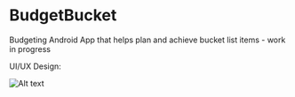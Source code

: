 # BudgetBucket
Budgeting Android App that helps plan and achieve bucket list items - work in progress

UI/UX Design:

![Alt text](https://github.com/saijalsuri/CoffeeNow/blob/master/bucketbudget_UI.png)
